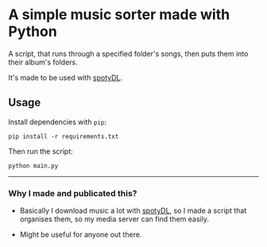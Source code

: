 # A simple music sorter made with Python

A script, that runs through a specified folder's songs, then puts them into their album's folders.

It's made to be used with [spotyDL](https://github.com/spotDL/spotify-downloader).

## Usage

Install dependencies with `pip`:

```shell
pip install -r requirements.txt
```

Then run the script:

```shell
python main.py
```

---

### Why I made and publicated this?

- Basically I download music a lot with [spotyDL](https://github.com/spotDL/spotify-downloader), so I made a script that organises them, so my media server can find them easily.

- Might be useful for anyone out there.
